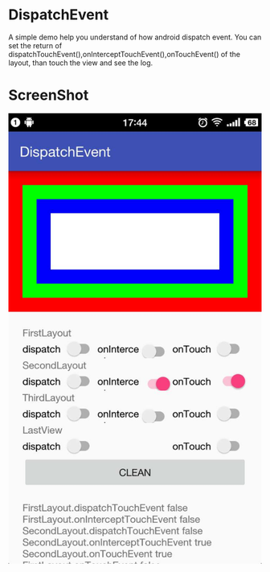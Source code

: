 # DispatchEvent
A simple demo help you understand of how android dispatch event.
You can set the return of dispatchTouchEvent(),onInterceptTouchEvent(),onTouchEvent() of the layout, than touch the view and see the log.

ScreenShot
===
![](https://github.com/ZoroLu/DispatchEvent/blob/master/art/WechatIMG4.jpeg?raw=true)
